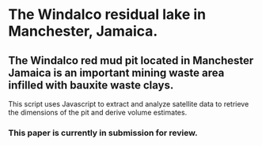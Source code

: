 # The Windalco residual lake in Manchester, Jamaica.

## The Windalco red mud pit located in Manchester Jamaica is an important mining waste area infilled with bauxite waste clays.
This script uses Javascript to extract and analyze satellite data to retrieve the dimensions of the pit and derive volume estimates.

### This paper is currently in submission for review.
